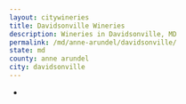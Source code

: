 ```yaml
---
layout: citywineries
title: Davidsonville Wineries
description: Wineries in Davidsonville, MD
permalink: /md/anne-arundel/davidsonville/
state: md
county: anne arundel
city: davidsonville
---
```

-
